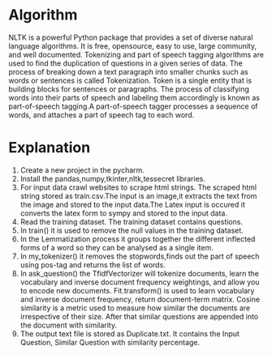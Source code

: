 # Algorithm
   NLTK is a powerful Python package that provides a set of diverse natural language algorithms. It is free, opensource, easy to use, large community, and well documented. Tokenizing and part of speech tagging algorithms are used to find the duplication of questions in a given series of data. The process of breaking down a text paragraph into smaller chunks such as words or sentences is called Tokenization. Token is a single entity that is building blocks for sentences or paragraphs. The process of classifying words into their parts of speech and labeling them accordingly is known as part-of-speech tagging.A part-of-speech tagger processes a sequence of words, and attaches a part of speech tag to each word.
# Explanation
   1. Create a new project in the pycharm. 
   2. Install the pandas,numpy,tkinter,nltk,tessecret libraries. 
   3. For input data crawl websites to scrape html strings. The scraped html string stored as train.csv.The input is an image,it extracts the text from the image and stored to the input data.The Latex input is occured it converts the latex form to sympy and stored to the input data.
   4. Read the training dataset. The training dataset contains questions.
   5. In train() it is used to remove the null values in the training dataset. 
   6. In the Lemmatization process it groups together the different inflected forms of a word so they can be analysed as a single item. 
   7. In my_tokenizer() it removes the stopwords,finds out the part of speech using pos-tag and returns the list of words. 
   8. In ask_question() the TfidfVectorizer will tokenize documents, learn the vocabulary and inverse document frequency weightings, and allow you to encode new documents. Fit.transform() is used to learn vocabulary and inverse document frequency, return document-term matrix. Cosine similarity is a metric used to measure how similar the documents are irrespective of their size. After that similar questions are appended into the document with similarity.
   9. The output text file is stored as Duplicate.txt. It contains the Input Question, Similar Question with similarity percentage.

  
